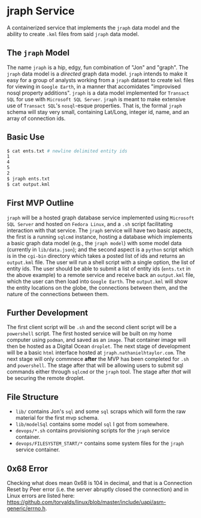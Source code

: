 # jraph Service
A containerized service that implements the `jraph` data model and the ability to create `.kml` files from said `jraph` data model.


## The `jraph` Model
The name `jraph` is a hip, edgy, fun combination of "Jon" and "graph".
The `jraph` data model is a *directed* graph data model. 
`jraph` intends to make it easy for a group of analysts working from a `jraph` dataset to create `kml` files for viewing in `Google Earth`, in a manner that accomidates "improvised nosql property additions". 
`jraph` is a data model implemented for `Transact SQL` for use with `Microsoft SQL Server`.
`jraph` is meant to make extensive use of `Transact SQL`'s `nosql`-esque properties.
That is, the formal `jraph` schema will stay very small, containing Lat/Long, integer id, name, and an array of connection ids.


## Basic Use
```sh
$ cat ents.txt # newline delimited entity ids
1
4
5
2
$ jraph ents.txt
$ cat output.kml
```


## First MVP Outline
`jraph` will be a hosted graph database service implemented using `Microsoft SQL Server` and hosted on `Fedora Linux`, and a `.sh` script facilitating interaction with that service.
The `jraph` service will have two basic aspects, the first is a running `sqlcmd` instance, hosting a database which implements a basic graph data model (e.g., the `jraph model`) with some model data (currently in `lib/data.json`); and the second aspect is a `python` script which is in the `cgi-bin` directory which takes a posted list of ids and returns an `output.kml` file.
The user will run a shell script with a single option, the list of entity ids.
The user should be able to submit a list of entity ids (`ents.txt` in the above example) to a remote service and receive back an `output.kml` file, which the user can then load into `Google Earth`. 
The `output.kml` will show the entity locations on the globe, the connections between them, and the nature of the connections between them.


## Further Development
The first client script will be `.sh` and the second client script will be a `powershell` script.
The first hosted service will be built on my home computer using `podman`, and saved as an `image`. 
That container image will then be hosted as a Digital Ocean `droplet`.
The next stage of development will be a basic `html` interface hosted at `jraph.nathanielhtaylor.com`.
The next stage will only commnece **after** the MVP has been completed for `.sh` and `powershell`.
The stage after that will be allowing users to submit sql commands either through `sqlcmd` or the `jraph` tool.
The stage after *that* will be securing the remote droplet.

## File Structure
* `lib/` contains Jon's `sql` and some `sql` scraps which will form the raw material for the first mvp schema.
* `lib/modelSql` contains some model `sql` I got from somewhere.
* `devops/*.sh` contains provisioning scripts for the `jraph` service container.
* `devops/FILESYSTEM_START/*` contains some system files for the `jraph` service container.

## 0x68 Error
Checking what does mean 0x68 is 104 in decimal, and that is a Connection Reset by Peer error (i.e. the server abruptly closed the connection) and in Linux errors are listed here: https://github.com/torvalds/linux/blob/master/include/uapi/asm-generic/errno.h.
